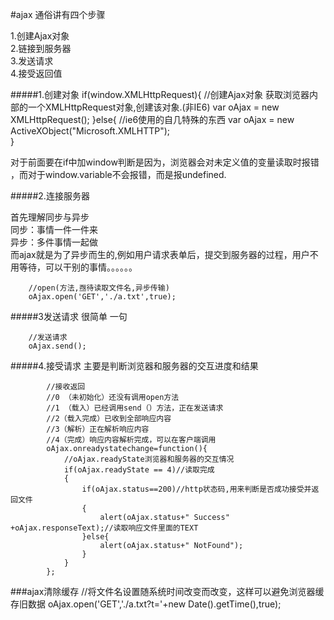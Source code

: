 #ajax 通俗讲有四个步骤

1.创建Ajax对象<br>
2.链接到服务器<br>
3.发送请求<br>
4.接受返回值

#####1.创建对象
	if(window.XMLHttpRequest){
		//创建Ajax对象 获取浏览器内部的一个XMLHttpRequest对象,创建该对象.(非IE6)
		var oAjax = new XMLHttpRequest();
	}else{
		//ie6使用的自几特殊的东西
		var oAjax = new ActiveXObject("Microsoft.XMLHTTP");				
	}

对于前面要在if中加window判断是因为，浏览器会对未定义值的变量读取时报错 ，而对于window.variable不会报错，而是报undefined.

#####2.连接服务器
	
首先理解同步与异步<br>
同步：事情一件一件来<br>
异步：多件事情一起做<br>
而ajax就是为了异步而生的,例如用户请求表单后，提交到服务器的过程，用户不用等待，可以干别的事情。。。。。。

		//open(方法,亟待读取文件名,异步传输)
		oAjax.open('GET','./a.txt',true);

#####3发送请求
  很简单 一句

		//发送请求
		oAjax.send();


#####4.接受请求
主要是判断浏览器和服务器的交互进度和结果

			//接收返回
			//0 （未初始化）还没有调用open方法
			//1 （载入）已经调用send（）方法，正在发送请求
			//2（载入完成）已收到全部响应内容
			//3（解析）正在解析响应内容
			//4（完成）响应内容解析完成，可以在客户端调用
			oAjax.onreadystatechange=function(){
				//oAjax.readyState浏览器和服务器的交互情况
				if(oAjax.readyState == 4)//读取完成
				{
					if(oAjax.status==200)//http状态码,用来判断是否成功接受并返回文件
					{
						alert(oAjax.status+" Success" +oAjax.responseText);//读取响应文件里面的TEXT
					}else{
						alert(oAjax.status+" NotFound");
					}
				}
			};


###ajax清除缓存
		//将文件名设置随系统时间改变而改变，这样可以避免浏览器缓存旧数据
		oAjax.open('GET','./a.txt?t='+new Date().getTime(),true);
